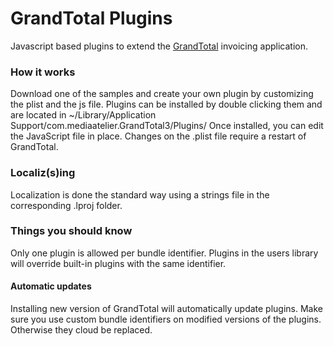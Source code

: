 # GrandTotal Plugins
Javascript based plugins to extend the [GrandTotal]([https://www.mediaatelier.com/en/GrandTotal/) invoicing application.
### How it works
Download one of the samples and create your own plugin by customizing the plist and the js file.
Plugins can be installed by double clicking them and are located in ~/Library/Application Support/com.mediaatelier.GrandTotal3/Plugins/
Once installed, you can edit the JavaScript file in place. Changes on the .plist file require a restart of GrandTotal.
### Localiz(s)ing
Localization is done the standard way using a strings file in the corresponding .lproj folder.
### Things you should know
Only one plugin is allowed per bundle identifier. Plugins in the users library will override built-in plugins with the same identifier.
#### Automatic updates
Installing new version of GrandTotal will automatically update plugins. Make sure you use custom bundle identifiers on modified versions of the plugins. Otherwise they cloud be replaced.


